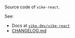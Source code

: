 Source code of `vike-react`.

See:
- Docs at [`vike.dev/vike-react`](https://vike.dev/vike-react)
- [CHANGELOG.md](https://github.com/vikejs/vike-react/blob/main/packages/vike-react/CHANGELOG.md)
